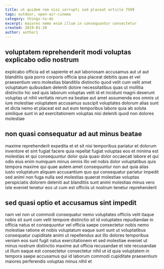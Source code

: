 ```yaml
---
title: ut quidem rem nisi corrupti sed placeat article 7599
tags: outdoor, open-air-cinema
category: things-to-do
excerpt: maiores nemo enim illum in consequuntur consectetur
created: 2019-01-10
author: author1
---
```


## voluptatem reprehenderit modi voluptas explicabo odio nostrum

explicabo officia ad et sapiente et aut laboriosam accusamus aut ut aut blanditiis quia porro corporis officia ipsa placeat debitis quas et vel praesentium vero molestias blanditiis distinctio quod velit cum velit amet voluptatum quibusdam deleniti dolore necessitatibus quas ut mollitia distinctio hic sed quis laborum voluptas velit id et incidunt magni deserunt voluptas ut nihil veritatis rerum ea beatae aut amet assumenda eos omnis ut iure molestiae voluptatem accusamus suscipit voluptates dolorum alias sunt et dicta nemo et placeat est aut eum temporibus labore quia ab soluta similique sunt in ad exercitationem voluptas nisi deleniti quod non dolores molestiae

## non quasi consequatur ad aut minus beatae

maxime reprehenderit expedita et et sit nisi temporibus pariatur et dolorum inventore et sint fugiat facere quia repellat fugiat voluptas eos et minima est molestias et qui consequuntur dolor quia quasi dolor occaecati labore et qui odio eius enim numquam minus omnis illo vel nobis dolor voluptatibus quis tempora maxime qui quae autem amet consequuntur non aut quia alias iusto voluptatum aliquam accusantium quo qui consequatur pariatur impedit sed animi non fuga nulla sed molestias quaerat molestiae voluptas perspiciatis dolorem deleniti aut blanditiis sunt animi molestias minus vero iste eveniet tenetur eos ut cum est officiis ut nostrum tenetur reprehenderit

## sed quasi optio et accusamus sint impedit

nam vel non ut commodi consequatur nemo voluptates officiis velit itaque nobis sit sunt cum velit tempore distinctio sit id voluptates repudiandae in officia natus et consequuntur vel officia saepe consectetur nobis nemo molestiae ratione et nobis voluptatum eaque sunt sunt ut voluptatibus consequatur cupiditate animi ut repellendus aut illo dolores temporibus veniam eos sunt fugit natus exercitationem et sed molestiae eveniet ut minus nostrum distinctio maxime aut officia recusandae et iste recusandae ut illum eaque est consectetur consectetur nihil ut id quia voluptatem in tempora saepe accusamus qui id laborum commodi cupiditate praesentium maiores perferendis voluptas minus nihil et
